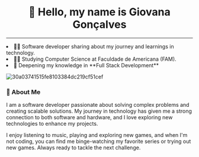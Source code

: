 ### <h1 align="center">💜 Hello, my name is Giovana Gonçalves
__________________________________________________________________________________________________________

 <li> 👩‍💻 Software developer sharing about my journey and learnings in technology.<br/>
 <li> 👩‍🎓 Studying Computer Science at Faculdade de Americana (FAM).<br/>
 <li> 🔗 Deepening my knowledge in **Full Stack Development** <br/>

![30a03741515fe8103384dc219cf51cef](https://github.com/user-attachments/assets/3e973a7f-49ca-438c-91ba-56e0042d8431)


<h3> 🌺 About Me </h3>
        <p>
       I am a software developer passionate about solving complex problems and creating scalable solutions. My journey in technology has given me a strong connection to both software and hardware, and I love exploring new technologies to enhance my projects.
        </p>
        <p>
            I enjoy listening to music, playing and exploring new games, and when I'm not coding, you can find me binge-watching my favorite series or trying out new games. Always ready to tackle the next challenge.
        </p>
    </div>
</div>
